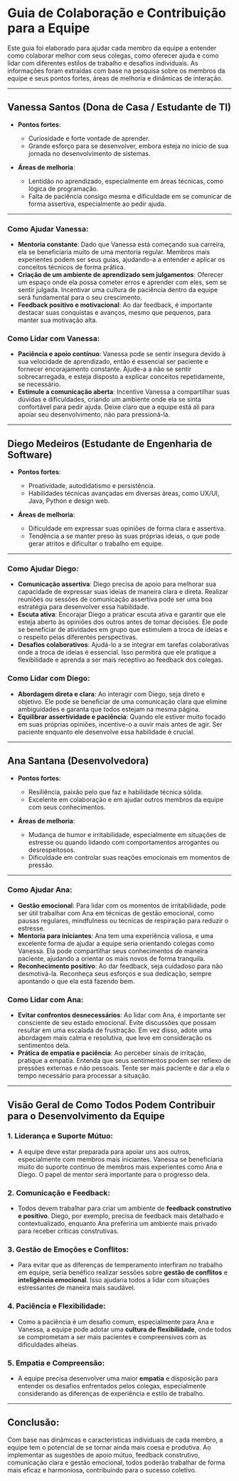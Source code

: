 # Guia de Colaboração e Contribuição para a Equipe

Este guia foi elaborado para ajudar cada membro da equipe a entender como colaborar melhor com seus colegas, como oferecer ajuda e como lidar com diferentes estilos de trabalho e desafios individuais. As informações foram extraídas com base na pesquisa sobre os membros da equipe e seus pontos fortes, áreas de melhoria e dinâmicas de interação.

---

## **Vanessa Santos (Dona de Casa / Estudante de TI)**

- **Pontos fortes**:

  - Curiosidade e forte vontade de aprender.
  - Grande esforço para se desenvolver, embora esteja no início de sua jornada no desenvolvimento de sistemas.

- **Áreas de melhoria**:
  - Lentidão no aprendizado, especialmente em áreas técnicas, como lógica de programação.
  - Falta de paciência consigo mesma e dificuldade em se comunicar de forma assertiva, especialmente ao pedir ajuda.

---

### **Como Ajudar Vanessa**:

- **Mentoria constante**: Dado que Vanessa está começando sua carreira, ela se beneficiaria muito de uma mentoria regular. Membros mais experientes podem ser seus guias, ajudando-a a entender e aplicar os conceitos técnicos de forma prática.
- **Criação de um ambiente de aprendizado sem julgamentos**: Oferecer um espaço onde ela possa cometer erros e aprender com eles, sem se sentir julgada. Incentivar uma cultura de paciência dentro da equipe será fundamental para o seu crescimento.
- **Feedback positivo e motivacional**: Ao dar feedback, é importante destacar suas conquistas e avanços, mesmo que pequenos, para manter sua motivação alta.

### **Como Lidar com Vanessa**:

- **Paciência e apoio contínuo**: Vanessa pode se sentir insegura devido à sua velocidade de aprendizado, então é essencial ser paciente e fornecer encorajamento constante. Ajude-a a não se sentir sobrecarregada, e esteja disposto a explicar conceitos repetidamente, se necessário.
- **Estimule a comunicação aberta**: Incentive Vanessa a compartilhar suas dúvidas e dificuldades, criando um ambiente onde ela se sinta confortável para pedir ajuda. Deixe claro que a equipe está ali para apoiar seu desenvolvimento, não para pressioná-la.

---

## **Diego Medeiros (Estudante de Engenharia de Software)**

- **Pontos fortes**:

  - Proatividade, autodidatismo e persistência.
  - Habilidades técnicas avançadas em diversas áreas, como UX/UI, Java, Python e design web.

- **Áreas de melhoria**:
  - Dificuldade em expressar suas opiniões de forma clara e assertiva.
  - Tendência a se manter preso às suas próprias ideias, o que pode gerar atritos e dificultar o trabalho em equipe.

---

### **Como Ajudar Diego**:

- **Comunicação assertiva**: Diego precisa de apoio para melhorar sua capacidade de expressar suas ideias de maneira clara e direta. Realizar reuniões ou sessões de comunicação assertiva pode ser uma boa estratégia para desenvolver essa habilidade.
- **Escuta ativa**: Encorajar Diego a praticar escuta ativa e garantir que ele esteja aberto às opiniões dos outros antes de tomar decisões. Ele pode se beneficiar de atividades em grupo que estimulem a troca de ideias e o respeito pelas diferentes perspectivas.
- **Desafios colaborativos**: Ajudá-lo a se integrar em tarefas colaborativas onde a troca de ideias é essencial. Isso permitirá que ele pratique a flexibilidade e aprenda a ser mais receptivo ao feedback dos colegas.

### **Como Lidar com Diego**:

- **Abordagem direta e clara**: Ao interagir com Diego, seja direto e objetivo. Ele pode se beneficiar de uma comunicação clara que elimine ambiguidades e garanta que todos estejam na mesma página.
- **Equilibrar assertividade e paciência**: Quando ele estiver muito focado em suas próprias opiniões, incentive-o a ouvir mais antes de agir. Ser paciente enquanto ele desenvolve essa habilidade é crucial.

---

## **Ana Santana (Desenvolvedora)**

- **Pontos fortes**:

  - Resiliência, paixão pelo que faz e habilidade técnica sólida.
  - Excelente em colaboração e em ajudar outros membros da equipe com seus conhecimentos.

- **Áreas de melhoria**:
  - Mudança de humor e irritabilidade, especialmente em situações de estresse ou quando lidando com comportamentos arrogantes ou desrespeitosos.
  - Dificuldade em controlar suas reações emocionais em momentos de pressão.

---

### **Como Ajudar Ana**:

- **Gestão emocional**: Para lidar com os momentos de irritabilidade, pode ser útil trabalhar com Ana em técnicas de gestão emocional, como pausas regulares, mindfulness ou técnicas de respiração para reduzir o estresse.
- **Mentoria para iniciantes**: Ana tem uma experiência valiosa, e uma excelente forma de ajudar a equipe seria orientando colegas como Vanessa. Ela pode compartilhar seus conhecimentos de maneira paciente, ajudando a orientar os mais novos de forma tranquila.
- **Reconhecimento positivo**: Ao dar feedback, seja cuidadoso para não desmotivá-la. Reconheça seus esforços e sua dedicação, sempre apontando o que ela está fazendo bem.

### **Como Lidar com Ana**:

- **Evitar confrontos desnecessários**: Ao lidar com Ana, é importante ser consciente de seu estado emocional. Evite discussões que possam resultar em uma escalada de frustração. Em vez disso, adote uma abordagem mais calma e resolutiva, que leve em consideração os sentimentos dela.
- **Prática de empatia e paciência**: Ao perceber sinais de irritação, pratique a empatia. Entenda que seus sentimentos podem ser reflexo de pressões externas e não pessoais. Tente ser mais paciente e dar a ela o tempo necessário para processar a situação.

---

## **Visão Geral de Como Todos Podem Contribuir para o Desenvolvimento da Equipe**

### **1. Liderança e Suporte Mútuo**:

- A equipe deve estar preparada para apoiar uns aos outros, especialmente com membros mais iniciantes. Vanessa se beneficiaria muito do suporte contínuo de membros mais experientes como Ana e Diego. O papel de mentor será importante para o progresso dela.

### **2. Comunicação e Feedback**:

- Todos devem trabalhar para criar um ambiente de **feedback construtivo e positivo**. Diego, por exemplo, precisa de feedback mais detalhado e contextualizado, enquanto Ana preferiria um ambiente mais privado para receber críticas construtivas.

### **3. Gestão de Emoções e Conflitos**:

- Para evitar que as diferenças de temperamento interfiram no trabalho em equipe, seria benéfico realizar sessões sobre **gestão de conflitos** e **inteligência emocional**. Isso ajudaria todos a lidar com situações estressantes de maneira mais saudável.

### **4. Paciência e Flexibilidade**:

- Como a paciência é um desafio comum, especialmente para Ana e Vanessa, a equipe pode adotar uma **cultura de flexibilidade**, onde todos se comprometam a ser mais pacientes e compreensivos com as dificuldades alheias.

### **5. Empatia e Compreensão**:

- A equipe precisa desenvolver uma maior **empatia** e disposição para entender os desafios enfrentados pelos colegas, especialmente considerando as diferenças de experiência e estilo de trabalho.

---

## **Conclusão**:

Com base nas dinâmicas e características individuais de cada membro, a equipe tem o potencial de se tornar ainda mais coesa e produtiva. Ao implementar as sugestões de apoio mútuo, feedback construtivo, comunicação clara e gestão emocional, todos poderão trabalhar de forma mais eficaz e harmoniosa, contribuindo para o sucesso coletivo.

